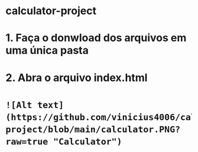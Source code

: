 # calculator-project

<h1>1. Faça o donwload dos arquivos em uma única pasta<h1>
  <h1>2. Abra o arquivo index.html<h1>
    
    ![Alt text](https://github.com/vinicius4006/calculator-project/blob/main/calculator.PNG?raw=true "Calculator")
